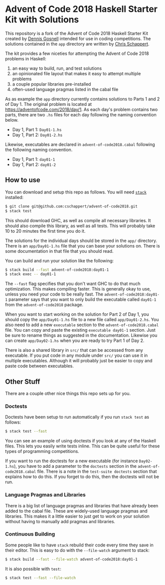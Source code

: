 # Advent of Code 2018 Haskell Starter Kit with Solutions

This repository is a fork of the Advent of Code 2018 Haskell Starter Kit created
by [Dennis Gosnell](https://github.com/cdepillabout) intended for use in coding competitions. The solutions
contained in the `app` directory are written by [Chris Schappert](https://github.com/cschappert).

The kit provides a few niceties for attempting the Advent of Code 2018 problems
in Haskell:

1. an easy way to build, run, and test solutions
2. an opinionated file layout that makes it easy to attempt multiple problems
3. a couple popular libraries pre-installed
4. often-used language pragmas listed in the cabal file

As as example the `app` directory currently contains solutions to Parts 1 and 2
of Day 1. The original problem is located at https://adventofcode.com/2018/day/1.
As each day's problem contains two parts, there are two `.hs` files for each day
following the naming convention below.

* Day 1, Part 1: `Day01-1.hs`
* Day 1, Part 2: `Day01-2.hs`

Likewise, executables are declared in `advent-of-code2018.cabal` following the
following naming convention.

* Day 1, Part 1: `day01-1`
* Day 1, Part 2: `day01-2`

## How to use

You can download and setup this repo as follows.  You will need
[`stack`](https://docs.haskellstack.org/en/stable/README/) installed:

```sh
$ git clone git@github.com:cschappert/advent-of-code2018.git
$ stack test
```

This should download GHC, as well as compile all necessary libraries.
It should also compile this library, as well as all tests.  This will probably
take 10 to 20 minutes the first time you do it.

The solutions for the individual days should be stored in the `app/` directory.
There is an `app/Day01-1.hs` file that you can base your solutions on.  There is some
documentation in that file that you should read.

You can build and run your solution like the following:

```sh
$ stack build --fast advent-of-code2018:day01-1
$ stack exec -- day01-1
```

The `--fast` flag specifies that you don't want GHC to do that much
optimization.  This makes compiling faster.  This is generally okay to use,
unless you need your code to be really fast.  The `advent-of-code2018:day01-1`
parameter says that you want to only build the executable called `day01-1` from
the `advent-of-code2018` package.

When you want to start working on the solution for Part 2 of Day 1, you should copy
the `app/Day01-1.hs` file to a new file called `app/Day01-2.hs`.  You also need to
add a new `executable` section to the `advent-of-code2018.cabal` file.  You can
copy and paste the existing `executable day01-1` section.  Just be sure to rename
things as suggested in the documentation. Likewise you can create `app/Day02-1.hs`
when you are ready to try Part 1 of Day 2.

There is also a shared library in `src/` that can be accessed from any
executable.  If you put code in any module under `src/` you can use it in
multiple executables.  Although it will probably just be easier to copy and
paste code between executables.

## Other Stuff

There are a couple other nice things this repo sets up for you.

### Doctests

Doctests have been setup to run automatically if you run `stack test` as follows:

```sh
$ stack test --fast
```

You can see an example of using doctests if you look at any of the Haskell
files.  This lets you easily write tests inline.  This can be quite useful for
these types of programming competitions.

If you want to run the doctests for a new executable (for instance `Day02-1.hs`),
you have to add a parameter to the `doctests` section in the
`advent-of-code2018.cabal` file.  There is a note in the `test-suite doctests`
section that explains how to do this.  If you forget to do this, then the
doctests will not be run.

### Language Pragmas and Libraries

There is a big list of language pragmas and libraries that have already been
added to the cabal file.  These are widely-used language pragmas and libraries.
This makes it a little easier to just get to work on your solution without
having to manually add pragmas and libraries.

### Continuous Building

Some people like to have `stack` rebuild their code every time they save in
their editor.  This is easy to do with the `--file-watch` argument to stack:

```sh
$ stack build --fast --file-watch advent-of-code2018:day01-1
```

It is also possible with `test`:

```sh
$ stack test --fast --file-watch
```
